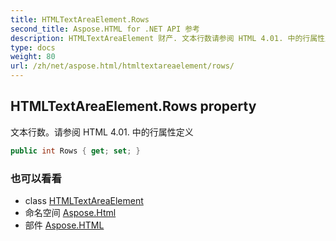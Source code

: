 ```yaml
---
title: HTMLTextAreaElement.Rows
second_title: Aspose.HTML for .NET API 参考
description: HTMLTextAreaElement 财产. 文本行数请参阅 HTML 4.01. 中的行属性定义
type: docs
weight: 80
url: /zh/net/aspose.html/htmltextareaelement/rows/
---
```

## HTMLTextAreaElement.Rows property

文本行数。请参阅 HTML 4.01. 中的行属性定义

```csharp
public int Rows { get; set; }
```

### 也可以看看

* class [HTMLTextAreaElement](../)
* 命名空间 [Aspose.Html](../../htmltextareaelement/)
* 部件 [Aspose.HTML](../../../)


